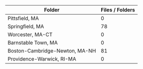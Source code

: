 | Folder                         |   Files / Folders |
|--------------------------------|-------------------|
| Pittsfield, MA                 |                 0 |
| Springfield, MA                |                78 |
| Worcester, MA-CT               |                 0 |
| Barnstable Town, MA            |                 0 |
| Boston-Cambridge-Newton, MA-NH |                81 |
| Providence-Warwick, RI-MA      |                 0 |
